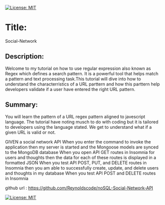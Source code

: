 
[![License: MIT](https://img.shields.io/badge/License-MIT-yellow.svg)](https://opensource.org/licenses/MIT)
# Title:
Social-Network
## Description:
Welcome to my tutorial on how to use regular expression also known as Regex which defines a search pattern. It is a powerful tool that helps match a pattern and text processing task.This tutorial will dive into how to understand the characterristics of a URL parttern and how this parttern help developers validate if a user have entered the right URL pattern.

## Summary:
You will learn the pattern of a URL regex pattern aligned to javescript language.  The tutorial have noting musch to do with coding but it is tailored to developers using the language stated. We get to understand what if a given URL is valid or not. 


GIVEN a social network API
When you enter the command to invoke the application
then my server is started and the Mongoose models are synced to the MongoDB database
When you open API GET routes in Insomnia for users and thoughts
then the data for each of these routes is displayed in a formatted JSON
When you test API POST, PUT, and DELETE routes in Insomnia
then you am able to successfully create, update, and delete users and thoughts in my database
When you test API POST and DELETE routes in Insomnia


github url : https://github.com/Reynoldscode/noSQL-Social-Network-API

[![License: MIT](https://img.shields.io/badge/License-MIT-yellow.svg)](https://opensource.org/licenses/MIT)